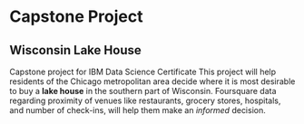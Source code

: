 # Capstone Project
## Wisconsin Lake House
Capstone project for IBM Data Science Certificate
This project will help residents of the Chicago metropolitan area decide where it is most desirable to buy a <b>lake house</b> in the southern part of Wisconsin. Foursquare data regarding proximity of venues like restaurants, grocery stores, hospitals, and number of check-ins, will help them make an <i>informed</i> decision.
